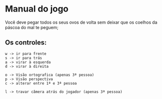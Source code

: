 # Manual do jogo
Você deve pegar todos os seus ovos de volta sem deixar que os coelhos da páscoa do mal te peguem;

## Os controles:

```
w -> ir para frente
s -> ir para trás
a -> virar à esquerda
d -> virar à direita

o -> Visão ortografica (apenas 3ª pessoa)
p -> Visão perspectiva
c -> alterar entre 1ª e 3ª pessoa

l -> travar câmera atrás do jogador (apenas 3ª pessoa)
```